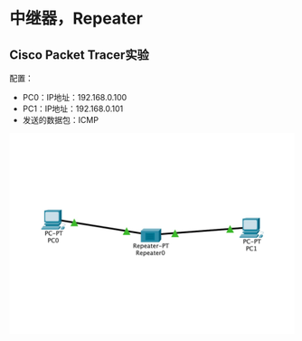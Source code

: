 # 中继器，Repeater

## Cisco Packet Tracer实验

配置：

- PC0：IP地址：192.168.0.100
- PC1：IP地址：192.168.0.101
- 发送的数据包：ICMP

![](/static/images/2208/p004.gif)